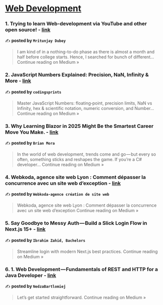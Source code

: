 
<h1><a href=https://medium.com/tag/web-development/recommended target="_blank" rel="noopener noreferrer">Web Development</a></h1>
<h3>1. Trying to learn Web-development via YouTube and other open source! - <a href="https://mritunjay-dubey.medium.com/trying-to-learn-web-development-via-youtube-and-other-open-source-8893224184f1?source=rss------web_development-5" target="_blank" rel="noopener noreferrer">link</a></h3>

✍️ **posted by `Mritunjay Dubey`**

<blockquote>I am kind of in a nothing-to-do phase as there is almost a month and half before college starts. Hence, I searched for bunch of different…
Continue reading on Medium »</blockquote>

<h3>2. JavaScript Numbers Explained: Precision, NaN, Infinity & More - <a href="https://medium.com/@codingsprints/javascript-numbers-explained-precision-nan-infinity-more-79be465d7520?source=rss------web_development-5" target="_blank" rel="noopener noreferrer">link</a></h3>

✍️ **posted by `codingsprints`**

<blockquote>Master JavaScript Numbers: floating‑point, precision limits, NaN vs Infinity, hex & scientific notation, numeric conversion, and Number…
Continue reading on Medium »</blockquote>

<h3>3. Why Learning Blazor in 2025 Might Be the Smartest Career Move You Make. - <a href="https://medium.com/@brian.moraboza/why-learning-blazor-in-2025-might-be-the-smartest-career-move-you-make-525448833d3e?source=rss------web_development-5" target="_blank" rel="noopener noreferrer">link</a></h3>

✍️ **posted by `Brian Mora`**

<blockquote>In the world of web development, trends come and go — but every so often, something sticks and reshapes the game. If you’re a C# developer…
Continue reading on Medium »</blockquote>

<h3>4. Webkoda, agence site web Lyon : Comment dépasser la concurrence avec un site web d’exception - <a href="https://medium.com/@webkoda/webkoda-agence-site-web-lyon-comment-d%C3%A9passer-la-concurrence-avec-un-site-web-dexception-7c8cb0c4cc08?source=rss------web_development-5" target="_blank" rel="noopener noreferrer">link</a></h3>

✍️ **posted by `Webkoda-agence création de site web​ `**

<blockquote>Webkoda, agence site web Lyon : Comment dépasser la concurrence avec un site web d’exception
Continue reading on Medium »</blockquote>

<h3>5. Say Goodbye to Messy Auth — Build a Slick Login Flow in Next.js 15+ - <a href="https://medium.com/@Ibrahim_Zahid/say-goodbye-to-messy-auth-build-a-slick-login-flow-in-next-js-15-26931fceddc0?source=rss------web_development-5" target="_blank" rel="noopener noreferrer">link</a></h3>

✍️ **posted by `Ibrahim Zahid, Bachelors`**

<blockquote>Streamline login with modern Next.js best practices.
Continue reading on Medium »</blockquote>

<h3>6. 1. Web Development — Fundamentals of REST and HTTP for a Java Developer - <a href="https://medium.com/@nedzabartlomiej2/1-web-development-fundamentals-of-rest-and-http-for-a-java-developer-a4dd7681a480?source=rss------web_development-5" target="_blank" rel="noopener noreferrer">link</a></h3>

✍️ **posted by `NedzaBartlomiej`**

<blockquote>Let’s get started straightforward.
Continue reading on Medium »</blockquote>

